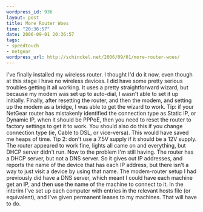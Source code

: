```yaml
--- 
wordpress_id: 936
layout: post
title: More Router Woes
time: "20:36:57"
date: 2006-09-01 20:36:57
tags: 
- speedtouch
- netgear
wordpress_url: http://schinckel.net/2006/09/01/more-router-woes/
---
```

I've finally installed my wireless router. I thought I'd do it now, even though at this stage I have no wireless devices. I did have some pretty serious troubles getting it all working. It uses a pretty straightforward wizard, but because my modem was set up to auto-dial, I wasn't able to set it up initially. Finally, after resetting the router, and then the modem, and setting up the modem as a bridge, I was able to get the wizard to work. Tip: if your NetGear router has mistakenly identified the connection type as Static IP, or Dynamic IP, when it should be PPPoE, then you need to reset the router to factory settings to get it to work. You should also do this if you change connection type (ie, Cable to DSL, or vice-versa). This would have saved me heaps of time. Tip 2: don't use a 7.5V supply if it should be a 12V supply. The router appeared to work fine, lights all came on and everything, but DHCP server didn't run. Now to the problem I'm still having. The router has a DHCP server, but not a DNS server. So it gives out IP addresses, and reports the name of the device that has each IP address, but there isn't a way to just visit a device by using that name. The modem-router setup I had previously did have a DNS server, which meant I could have each machine get an IP, and then use the name of the machine to connect to it. In the interim I've set up each computer with entries in the relevant hosts file (or equivalent), and I've given permanent leases to my machines. That will have to do. 
